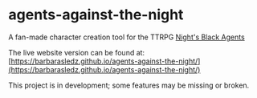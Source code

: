 # agents-against-the-night
A fan-made character creation tool for the TTRPG [Night's Black Agents](https://pelgranepress.com/nights-black-agents/)

The live website version can be found at: [https://barbarasledz.github.io/agents-against-the-night/](https://barbarasledz.github.io/agents-against-the-night/)

This project is in development; some features may be missing or broken. 


